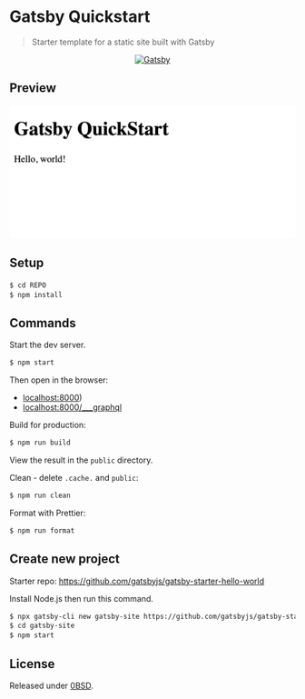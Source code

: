 # Gatsby Quickstart
> Starter template for a static site built with Gatsby

<div align="center">
    <a href="https://www.gatsbyjs.com">
        <img alt="Gatsby" src="https://www.gatsbyjs.com/Gatsby-Monogram.svg" width="60" />
    </a>
</div>


## Preview

<div align="center">
    <img src="/sample.png" alt="Sample screenshot" title="Sample screenshot" />
</div>


## Setup

```sh
$ cd REPO
$ npm install
```

## Commands

Start the dev server.

```sh
$ npm start
```

Then open in the browser:

- [localhost:8000](http://localhost:8000))
- [localhost:8000/___graphql](http://localhost:8000/___graphql)

Build for production:

```sh
$ npm run build
```

View the result in the `public` directory.

Clean - delete `.cache.` and `public`:

```sh
$ npm run clean
```

Format with Prettier:

```sh
$ npm run format
```


## Create new project

Starter repo: https://github.com/gatsbyjs/gatsby-starter-hello-world

Install Node.js then run this command.

```sh
$ npx gatsby-cli new gatsby-site https://github.com/gatsbyjs/gatsby-starter-hello-world
$ cd gatsby-site
$ npm start
```


## License

Released under [0BSD](/LICENSE).

